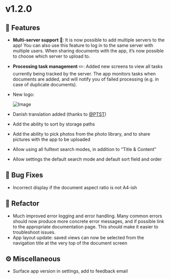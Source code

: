 # v1.2.0

## 🚀 Features

- **Multi-server support** 🎉: It is now possible to add multiple servers to the app! You can also use
  this feature to log in to the same server with multiple users. When sharing documents with the app, it’s now possible to choose which server to upload to.
- **Processing task management** ✏️: Added new screens to view all tasks currently being tracked by the server. The app monitors tasks when documents are added, and will notify you of failed processing (e.g. in case of duplicate documents).
- New logo:


  ![Image](https://swift-paperless.gessinger.dev/logo_round.png)


- Danish translation added (thanks to [@PTST](https://github.com/PTST))
- Add the ability to sort by storage paths
- Add the ability to pick photos from the photo library, and to share pictures with the app to be uploaded
- Allow using all fulltext search modes, in addition to “Title & Content”
- Allow settings the default search mode and default sort field and order

## 🐛 Bug Fixes
- Incorrect display if the document aspect ratio is not A4-ish

## 🚜 Refactor
- Much improved error logging and error handling. Many common errors should now
  produce more concrete error messages, and if possible link to the appropriate
  documentation page. This should make it easier to troubleshoot issues.
- App layout update: saved views can now be selected from the navigation title at the very top of the document screen

## ⚙️ Miscellaneous
- Surface app version in settings, add to feedback email

